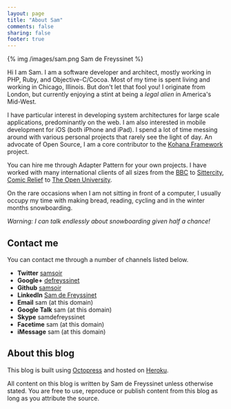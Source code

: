 ```yaml
---
layout: page
title: "About Sam"
comments: false
sharing: false
footer: true
---
```


{% img /images/sam.png Sam de Freyssinet %}

Hi I am Sam. I am a software developer and architect, mostly working in PHP, Ruby, and Objective-C/Cocoa. Most of my time is spent living and working in Chicago, Illinois. But don't let that fool you! I originate from London, but currently enjoying a stint at being a *legal alien* in America's Mid-West.

I have particular interest in developing system architectures for large scale applications, predominantly on the web. I am also interested in mobile development for iOS (both iPhone and iPad). I spend a lot of time messing around with various personal projects that rarely see the light of day. An advocate of Open Source, I am a core contributor to the [Kohana Framework](http://kohanaframework.org) project.

You can hire me through Adapter Pattern for your own projects. I have worked with many international clients of all sizes from the [BBC](http://www.bbc.co.uk) to [Sittercity](http://www.sittercity.com), [Comic Relief](http://www.comicrelief.com) to [The Open University](http://www.ou.ac.uk).

On the rare occasions when I am not sitting in front of a computer, I usually occupy my time with making bread, reading, cycling and in the winter months snowboarding.

*Warning: I can talk endlessly about snowboarding given half a chance!*

## Contact me

You can contact me through a number of channels listed below.

 * **Twitter** [samsoir](http://twitter.com/samsoir)
 * **Google+** [defreyssinet](https://plus.google.com/104779974973093166029)
 * **Github** [samsoir](http://github.com/samsoir)
 * **LinkedIn** [Sam de Freyssinet](http://www.linkedin.com/in/samdefreyssinet)
 * **Email** sam (at this domain)
 * **Google Talk** sam (at this domain)
 * **Skype** samdefreyssinet
 * **Facetime** sam (at this domain)
 * **iMessage** sam (at this domain)

## About this blog

This blog is built using [Octopress](http://octopress.org) and hosted on [Heroku](https://heroku.com/).

All content on this blog is written by Sam de Freyssinet unless otherwise stated. You are free to use, reproduce or publish content from this blog as long as you attribute the source.
